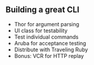 ## Building a great CLI

- Thor for argument parsing <!-- .element: class="fragment" -->
- UI class for testability <!-- .element: class="fragment" -->
- Test individual commands <!-- .element: class="fragment" -->
- Aruba for acceptance testing <!-- .element: class="fragment" -->
- Distribute with Traveling Ruby <!-- .element: class="fragment" -->
- Bonus: VCR for HTTP replay <!-- .element: class="fragment" -->


